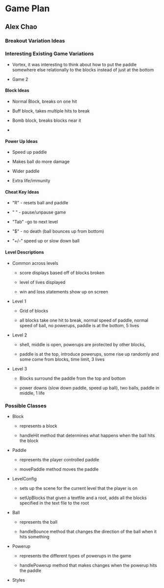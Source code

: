 # Game Plan
## Alex Chao


### Breakout Variation Ideas

### Interesting Existing Game Variations

 * Vortex, it was interesting to think about how to put the paddle somewhere else relationally to the blocks instead of 
 just at the bottom 

 * Game 2


#### Block Ideas

 * Normal Block, breaks on one hit 

 * Buff block, takes multiple hits to break

 * Bomb block, breaks blocks near it 
 
 * 


#### Power Up Ideas

 * Speed up paddle 

 * Makes ball do more damage 

 * Wider paddle 
 
 * Extra life/immunity 


#### Cheat Key Ideas

 * "R" - resets ball and paddle 
 
 * " " - pause/unpause game 

 * "Tab" -go to next level

 * "$" - no death (ball bounces up from bottom)

 * "+/-" speed up or slow down ball 


#### Level Descriptions
 * Common across levels 
   * score displays based off of blocks broken 
   
   * level of lives displayed 
   
   * win and loss statements show up on screen 
   
 * Level 1
   * Grid of blocks 
   
   * all blocks take one hit to break, normal speed of paddle, normal speed of ball, no powerups,
   paddle is at the bottom, 5 lives  

 * Level 2
   * shell, middle is open, powerups are protected by other blocks,

   * paddle is at the top, introduce powerups, some rise up randomly and some come from blocks, time 
   limit, 3 lives

 * Level 3
   * Blocks surround the paddle from the top and bottom 

   * power downs (slow down paddle, speed up ball), two balls, paddle in middle, 1 life


### Possible Classes

 * Block
   * represents a block 

   * handleHit method that determines what happens when the ball hits the block

 * Paddle
   * represents the player controlled paddle 

   * movePaddle method moves the paddle 

 * LevelConfig
   * sets up the scene for the current level that the player is on 

   * setUpBlocks that given a textfile and a root, adds all the blocks specified in the text file to the root

 * Ball 
   * represents the ball 

   * handleBounce method that changes the direction of the ball when it hits something 

 * Powerup 
   * represents the different types of powerups in the game 

   * handlePowerup method that makes changes when the powerup hits the paddle 
   
 * Styles
